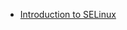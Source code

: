 - [Introduction to SELinux](https://docs.redhat.com/en/documentation/red_hat_enterprise_linux/5/html/deployment_guide/ch-selinux#ch-selinux)

